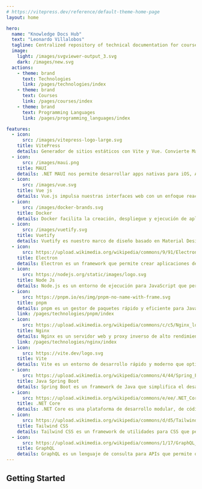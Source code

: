```yaml
---
# https://vitepress.dev/reference/default-theme-home-page
layout: home

hero:
  name: "Knowledge Docs Hub"
  text: "Leonardo Villalobos"
  tagline: Centralized repository of technical documentation for courses and technologies
  image:
    light: /images/svgviewer-output_3.svg
    dark: /images/new.svg
  actions:
    - theme: brand
      text: Technologies
      link: /pages/technologies/index
    - theme: brand
      text: Courses
      link: /pages/courses/index
    - theme: brand
      text: Programming Languages
      link: /pages/programming_languages/index

features:
  - icon:
      src: /images/vitepress-logo-large.svg
    title: VitePress
    details: Generador de sitios estáticos con Vite y Vue. Convierte Markdown en documentación atractiva en minutos.
  - icon:
      src: /images/maui.png
    title: MAUI
    details: .NET MAUI nos permite desarrollar apps nativas para iOS, Android, macOS y Windows con un solo código base.
  - icon:
      src: /images/vue.svg
    title: Vue js
    details: Vue.js impulsa nuestras interfaces web con un enfoque reactivo y basado en componentes para mejor experiencia de usuario.
  - icon:
      src: /images/docker-brands.svg
    title: Docker
    details: Docker facilita la creación, despliegue y ejecución de aplicaciones en contenedores, asegurando consistencia en cualquier entorno.
  - icon:
      src: /images/vuetify.svg
    title: Vuetify
    details: Vuetify es nuestro marco de diseño basado en Material Design, que permite crear interfaces web atractivas y responsivas rápidamente.
  - icon:
      src: https://upload.wikimedia.org/wikipedia/commons/9/91/Electron_Software_Framework_Logo.svg
    title: Electron
    details: Electron es un framework que permite crear aplicaciones de escritorio multiplataforma utilizando tecnologías web como JavaScript, HTML y CSS.
  - icon:
      src: https://nodejs.org/static/images/logo.svg
    title: Node Js
    details: Node.js es un entorno de ejecución para JavaScript que permite construir aplicaciones escalables y de alto rendimiento en el servidor.
  - icon:
      src: https://pnpm.io/es/img/pnpm-no-name-with-frame.svg
    title: pnpm
    details: pnpm es un gestor de paquetes rápido y eficiente para JavaScript, que utiliza enlaces simbólicos y un almacenamiento compartido para ahorrar espacio y acelerar instalaciones.
    link: /pages/technologies/pnpm/index
  - icon:
      src: https://upload.wikimedia.org/wikipedia/commons/c/c5/Nginx_logo.svg
    title: Nginx
    details: Nginx es un servidor web y proxy inverso de alto rendimiento, ampliamente utilizado para servir aplicaciones web, balancear carga y mejorar la seguridad.
    link: /pages/technologies/nginx/index
  - icon:
      src: https://vite.dev/logo.svg
    title: Vite
    details: Vite es un entorno de desarrollo rápido y moderno que optimiza la construcción de aplicaciones web con una experiencia de desarrollo ágil y eficiente.
  - icon:
      src: https://upload.wikimedia.org/wikipedia/commons/4/44/Spring_Framework_Logo_2018.svg
    title: Java Spring Boot
    details: Spring Boot es un framework de Java que simplifica el desarrollo de aplicaciones empresariales al proporcionar configuraciones predeterminadas y herramientas para crear aplicaciones robustas y escalables rápidamente.
  - icon:
      src: https://upload.wikimedia.org/wikipedia/commons/e/ee/.NET_Core_Logo.svg
    title: .NET Core
    details: .NET Core es una plataforma de desarrollo modular, de código abierto y multiplataforma que permite crear aplicaciones modernas, escalables y de alto rendimiento.
  - icon:
      src: https://upload.wikimedia.org/wikipedia/commons/d/d5/Tailwind_CSS_Logo.svg
    title: Tailwind CSS
    details: Tailwind CSS es un framework de utilidades para CSS que permite construir diseños personalizados de manera rápida y eficiente mediante clases predefinidas.
  - icon:
      src: https://upload.wikimedia.org/wikipedia/commons/1/17/GraphQL_Logo.svg
    title: GraphQL
    details: GraphQL es un lenguaje de consulta para APIs que permite obtener exactamente los datos necesarios, optimizando las solicitudes y mejorando la eficiencia en el desarrollo de aplicaciones.
---
```


## Getting Started
